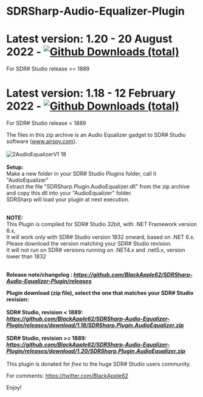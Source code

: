 # SDRSharp-Audio-Equalizer-Plugin

# Latest version: 1.20 - 20 August 2022 - [![Github Downloads (total)](https://img.shields.io/github/downloads/BlackApple62/SDRSharp-Audio-Equalizer-Plugin/1.20/total.svg)]()
For SDR# Studio release >= 1889
<br>
# Latest version: 1.18 - 12 February 2022 - [![Github Downloads (total)](https://img.shields.io/github/downloads/BlackApple62/SDRSharp-Audio-Equalizer-Plugin/1.18/total.svg)]()
For SDR# Studio release < 1889
<br>

The files in this zip archive is an Audio Equalizer gadget to SDR# Studio software (www.airspy.com).<br><br>
![2AudioEqualizerV1 18](https://user-images.githubusercontent.com/47506878/153706481-a1a6a944-0880-46b1-af55-3d41178b6061.png)<br><br>
**Setup:**<br>Make a new folder in your SDR# Studio Plugins folder, call it "AudioEqualizer"<br>Extract the file "SDRSharp.Plugin.AudioEqualizer.dll" from the zip archive and copy this dll into your "AudioEqualizer" folder.<br>
SDRSharp will load your plugin at next execution.<br><br>

**NOTE:**
<br>
This Plugin is compiled for SDR# Studio 32bit, with .NET Framework version 6.x,
<br>It will work only with SDR# Studio version 1832 onward, based on .NET 6.x. Please download the version matching your SDR# Studio revision.
<br>It will not run on SDR# versions running on .NET4.x and .net5.x, version lower than 1832 <br><br>

**Release note/changelog : _https://github.com/BlackApple62/SDRSharp-Audio-Equalizer-Plugin/releases_**

**Plugin download (zip file), select the one that matches your SDR# Studio revision:**
<br><br>
**SDR# Studio, revision < 1889:  _https://github.com/BlackApple62/SDRSharp-Audio-Equalizer-Plugin/releases/download/1.18/SDRSharp.Plugin.AudioEqualizer.zip_**
<br><br>
**SDR# Studio, revision >= 1889: _https://github.com/BlackApple62/SDRSharp-Audio-Equalizer-Plugin/releases/download/1.20/SDRSharp.Plugin.AudioEqualizer.zip_**
<br><br>
This plugin is donated for *free* to the huge SDR# Studio users community.<br>

For comments: https://twitter.com/BlackApple62

Enjoy!
